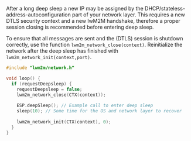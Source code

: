 After a long deep sleep a new IP may be assigned by the DHCP/stateless-address-autoconfiguration part of your network layer.
This requires a new DTLS security context and a new lwM2M handshake,
therefore a proper session closing is recommended before entering deep sleep.

To ensure that all messages are sent and the (DTLS) session is shutdown correctly,
use the function `lwm2m_network_close(context)`. Reinitialize
the network after the deep sleep has finished with `lwm2m_network_init(context,port)`.

```cpp
#include "lwm2m/network.h"

void loop() {
  if (requestDeepsleep) {
    requestDeepsleep = false;
    lwm2m_network_close(CTX(context));
    
    ESP.deepSleep(); // Example call to enter deep sleep
    sleep(10); // Some time for the OS and network layer to recover
    
    lwm2m_network_init(CTX(context), 0);
  }
}
```
